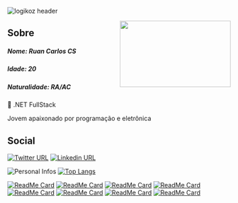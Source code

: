 ![logikoz header](https://user-images.githubusercontent.com/37851168/108443843-85433f80-7227-11eb-9ba3-58df04c0f403.png)

<img align="right" width="250" height="150" src="https://www.avenga.com/wp-content/uploads/2020/11/C-Sharp.png">

## Sobre

##### Nome: Ruan Carlos CS
##### Idade: 20
##### Naturalidade: RA/AC

💜 .NET FullStack

Jovem apaixonado por programação e eletrônica

## Social
[![Twitter URL](https://img.shields.io/twitter/url?color=%231DA1F2&label=Siga-me&logo=twitter&logoColor=%231DA1F2&style=flat-square&url=https://twitter.com/Logikoz)](https://twitter.com/Logikoz)
[![Linkedin URL](https://img.shields.io/twitter/url?color=%230072b1&label=Conecte-se&logo=linkedin&logoColor=%230072b1&style=flat-square&url=https://www.linkedin.com/in/Logikoz)](https://www.linkedin.com/in/Logikoz)

![Personal Infos](https://github-readme-stats.vercel.app/api?username=Logikoz&show_icons=true&count_private=true&show_icons=true&icon_color=9d0af5&title_color=9d0af5&text_color=33333B&hide_border=true)
[![Top Langs](https://github-readme-stats.vercel.app/api/top-langs/?username=logikoz&hide=javascript,html,css&layout=compact&count_private=true&title_color=9d0af5&hide_border=true)](https://github.com/logikoz)

[![ReadMe Card](https://github-readme-stats.vercel.app/api/pin/?username=logikoz&repo=He4rt-MSGraph-Xamarin-2020)](https://github.com/Logikoz/He4rt-MSGraph-Xamarin-2020)
[![ReadMe Card](https://github-readme-stats.vercel.app/api/pin/?username=DantasB&repo=CSharp4Noobs)](https://github.com/DantasB/CSharp4Noobs)
[![ReadMe Card](https://github-readme-stats.vercel.app/api/pin/?username=speckoz&repo=UniLinks)](https://github.com/speckoz/UniLinks)
[![ReadMe Card](https://github-readme-stats.vercel.app/api/pin/?username=speckoz&repo=BukkitDev)](https://github.com/speckoz/BukkitDev)
[![ReadMe Card](https://github-readme-stats.vercel.app/api/pin/?username=speckoz&repo=Quiz)](https://github.com/speckoz/Quiz)
[![ReadMe Card](https://github-readme-stats.vercel.app/api/pin/?username=speckoz&repo=Nomenclatura)](https://github.com/speckoz/Nomenclatura)
[![ReadMe Card](https://github-readme-stats.vercel.app/api/pin/?username=Logikoz&repo=RoboSeguidorLinha-ViverCiencia2019)](https://github.com/Logikoz/RoboSeguidorLinha-ViverCiencia2019)
[![ReadMe Card](https://github-readme-stats.vercel.app/api/pin/?username=Logikoz&repo=DB-Alunos-PortugolStudio)](https://github.com/Logikoz/DB-Alunos-PortugolStudio)
